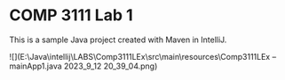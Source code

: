 # COMP 3111 Lab 1

This is a sample Java project created with Maven in IntelliJ.

![](E:\Java\intellij\LABS\Comp3111LEx\src\main\resources\Comp3111LEx – mainApp1.java 2023_9_12 20_39_04.png)